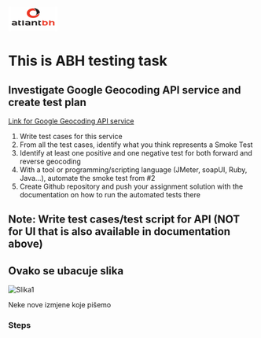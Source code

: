 ### <img src="./slike/atlant.jpg" alt="ABHlogo" style="width: 100px;"/>
# This is ABH testing task

## Investigate Google Geocoding API service and create test plan

[Link for Google Geocoding API service](https://developers.google.com/maps/documentation/geocoding/intro#Geocoding)


1.	Write test cases for this service
2.	From all the test cases, identify what you think represents a Smoke Test
3.	Identify at least one positive and one negative test for both forward and reverse geocoding
4.	With a tool or programming/scripting language (JMeter, soapUI, Ruby, Java…), automate the smoke test from #2
5.	Create Github repository and push your assignment solution with the documentation on how to run the automated tests there

## Note: Write test cases/test script for API (NOT for UI that is also available in documentation above)




## Ovako se ubacuje slika

![Slika1](./slike/Slika1.PNG)

Neke nove izmjene koje pišemo

### Steps